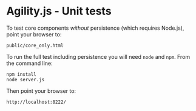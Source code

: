 # Agility.js - Unit tests

To test core components _without_ persistence (which requires Node.js), point your browser to:
  
    public/core_only.html

To run the full test including persistence you will need `node` and `npm`. From the command line:

    npm install
    node server.js

Then point your browser to:

    http://localhost:8222/

